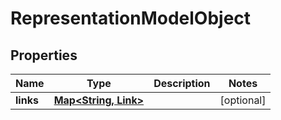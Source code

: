 

# RepresentationModelObject


## Properties

Name | Type | Description | Notes
------------ | ------------- | ------------- | -------------
**links** | [**Map&lt;String, Link&gt;**](Link.md) |  |  [optional]



